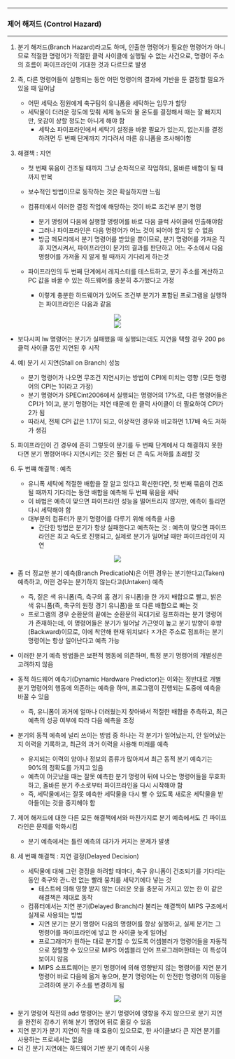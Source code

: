 -----
### 제어 해저드 (Control Hazard)
-----
1. 분기 해저드(Branch Hazard)라고도 하며, 인출한 명령어가 필요한 명령어가 아니므로 적절한 명령어가 적절한 클럭 사이클에 실행될 수 없는 사건으로, 명령어 주소의 흐름이 파이프라인이 기대한 것과 다르므로 발생
2. 즉, 다른 명령어들이 실행되는 동안 어떤 명령어의 결과에 기반을 둔 결정할 필요가 있을 때 일어남
   - 어떤 세탁소 점원에게 축구팀의 유니폼을 세탁하는 임무가 할당
   - 세탁물이 더러운 정도에 맞춰 세제 농도와 물 온도를 결정해서 때는 잘 빠지지만, 옷감이 상할 정도는 아니게 해야 함
     + 세탁소 파이프라인에서 세탁기 설정을 바꿀 필요가 있는지, 없는지를 결정하려면 두 번째 단계까지 기다려서 마른 유니폼을 조사해야함

3. 해결책 : 지연
   - 첫 번째 묶음이 건조될 때까지 그냥 순차적으로 작업하되, 올바른 배합이 될 때까지 반복
   - 보수적인 방법이므로 동작하는 것은 확실하지만 느림
   - 컴퓨터에서 이러한 결정 작업에 해당하는 것이 바로 조건부 분기 명령
     + 분기 명령어 다음에 실행할 명령어를 바로 다음 클럭 사이클에 인출해야함
     + 그러나 파이프라인은 다음 명령어가 어느 것이 되어야 할지 알 수 없음
     + 방금 메모리에서 분기 명령어를 받았을 뿐이므로, 분기 명령어를 가져온 직후 지연시켜서, 파이프라인이 분기의 결과를 판단하고 어느 주소에서 다음 명령어를 가져올 지 알게 될 때까지 기다리게 하는것

   - 파이프라인의 두 번째 단계에서 레지스터를 테스트하고, 분기 주소를 계산하고 PC 값을 바꿀 수 있는 하드웨어를 충분히 추가했다고 가정
     + 이렇게 충분한 하드웨어가 있어도 조건부 분기가 포함된 프로그램을 실행하는 파이프라인은 다음과 같음
<div align="center">
<img src="https://github.com/user-attachments/assets/86a3bbfe-367f-4f56-9e35-f2d66ff5a15a">
</div>

<div align="center">
<img src="https://github.com/user-attachments/assets/174da45d-cb0a-4a14-8f12-9ab3b09c531b">
</div>

   - 보다시피 lw 명령어는 분기가 실패했을 때 실행되는데도 지연을 택할 경우 200 ps 클럭 사이클 동안 지연된 후 시작

4. 예) 분기 시 지연(Stall on Branch) 성능
   - 분기 명령어가 나오면 무조건 지연시키는 방법이 CPI에 미치는 영향 (모든 명령어의 CPI는 1이라고 가정)
   - 분기 명령어가 SPECint2006에서 실행되는 명령어의 17%로, 다른 명령어들은 CPI가 1이고, 분기 명령어는 지연 때문에 한 클럭 사이클이 더 필요하여 CPI가 2가 됨
   - 따라서, 전체 CPI 값은 1.17이 되고, 이상적인 경우와 비교하면 1.17배 속도 저하가 생김

5. 파이프라인이 긴 경우에 흔히 그렇듯이 분기를 두 번째 단계에서 다 해결하지 못한다면 분기 명령어마다 지연시키는 것은 훨씬 더 큰 속도 저하를 초래할 것
6. 두 번쨰 해결책 : 예측
   - 유니폭 세탁에 적절한 배합을 잘 알고 있다고 확신한다면, 첫 번째 묶음이 건조될 때까지 기다리는 동안 배합을 예측해 두 번째 묶음을 세탁
   - 이 바법은 예측이 맞으면 파이프라인 성능을 떨어트리지 않지만, 예측이 틀리면 다시 세탁해야 함
   - 대부분의 컴퓨터가 분기 명령어를 다루기 위해 에측을 사용
     + 간단한 방법은 분기가 항상 실패한다고 예측하는 것 : 예측이 맞으면 파이프라인은 최고 속도로 진행되고, 실제로 분기가 일어날 때만 파이프라인이 지연
<div align="center">
<img src="https://github.com/user-attachments/assets/174da45d-cb0a-4a14-8f12-9ab3b09c531b">
</div>

   - 좀 더 정교한 분기 예측(Branch PredicatioN)은 어떤 경우는 분기한다고(Taken) 예측하고, 어떤 경우는 분기하지 않는다고(Untaken) 예측
     + 즉, 짙은 색 유니폼(즉, 측구의 홈 경기 유니폼)을 한 가지 배합으로 빨고, 밝은 색 유니폼(즉, 축구의 원정 경기 유니폼)을 또 다른 배합으로 빠는 것
     + 프로그램의 경우 순환문의 끝에는 순환문의 꼭대기로 점프하라는 분기 명령어가 존재하는데, 이 명령어들은 분기가 일어날 가근엇이 높고 분기 방향이 후방(Backward)이므로, 이에 착안해 현재 위치보다 ㅈ가은 주소로 점프하는 분기 명령어는 항상 일어난다고 예측 가능

   - 이러한 분기 예측 방법들은 보편적 행동에 의존하며, 특정 분기 명령어의 개별성은 고려하지 않음
   - 동적 하드웨어 예측기(Dynamic Hardware Predictor)는 이와는 정반대로 개별 분기 명령어의 행동에 의존하는 예측을 하며, 프로그램이 진행되는 도중에 예측을 바꿀 수 있음
     + 즉, 유니폼이 과거에 얼마나 더러웠는지 찾아봐서 적절한 배합을 추측하고, 최근 예측의 성공 여부에 따라 다음 예측을 조정

   - 분기의 동적 에측에 널리 쓰이는 방법 중 하나는 각 분기가 일어났는지, 안 일어났는지 이력을 기록하고, 최근의 과거 이력을 사용해 미래를 예측
     + 유지되는 이력의 양이나 정보의 종류가 많아져서 최근 동적 분기 예측기는 90%의 정확도를 가지고 있음
     + 예측이 어긋났을 때는 잘못 예측한 분기 명령어 뒤에 나오는 명령어들을 무효화하고, 올바른 분기 주소로부터 파이프라인을 다시 시작해야 함
     + 즉, 세탁물에서는 잘못 예측한 세탁물을 다시 빨 수 있도록 새로운 세탁물을 받아들이는 것을 중지헤야 함

7. 제어 해저드에 대한 다른 모든 해결책에서와 마찬가지로 분기 예측에서도 긴 파이프라인은 문제를 악화시킴
   - 분기 예측에서는 틀린 예측의 대가가 커지는 문제가 발생

8. 세 번쨰 해결책 : 지연 결정(Delayed Decision)
   - 세탁물에 대해 그런 결정을 하려할 때마다, 축구 유니폼이 건조되기를 기다리는 동안 축구와 관ㄴ련 없는 빨래 뭉치를 세탁기에다 넣는 것
     + 테스트에 의해 영향 받지 않는 더러운 옷을 충분히 가지고 있는 한 이 같은 해결책은 제대로 동작
   - 컴퓨터에서는 지연 분기(Delayed Branch)라 불리는 해결책이 MIPS 구조에서 실제로 사용되는 방법
     + 지연 분기는 분기 명령어 다음의 명령어를 항상 실행하고, 실제 분기는 그 명령어를 파이프라인에 넣고 한 사이클 늦게 일어남
     + 프로그래머가 원하는 대로 분기할 수 있도록 어셈블러가 명령어들을 자동적으로 정렬할 수 있으므로 MIPS 어셈블리 언어 프로그래머한테는 이 특성이 보이지 않음
     + MIPS 소프트웨어는 분기 명령어에 의해 영향받지 않는 명령어를 지연 분기 명령어 바로 다음에 옮겨 놓으며, 분기 명령어는 이 안전한 명령어의 이동을 고려하여 분기 주소를 변경하게 됨
<div align="center">
<img src="https://github.com/user-attachments/assets/394dee54-8f24-4bad-a29e-00a92acc4fb7">
</div>

   - 분기 명령어 직전의 add 명령어는 분기 명령어에 영향을 주지 않으므로 분기 지연을 완전히 감추기 위해 분기 명령어 뒤로 옮길 수 있음
   - 지연 분기가 분기 지연이 작을 때 효용이 있으므로, 한 사이클보다 큰 지연 분기를 사용하는 프로세서는 없음
   - 더 긴 분기 지연에는 하드웨어 기반 분기 예측이 사용

